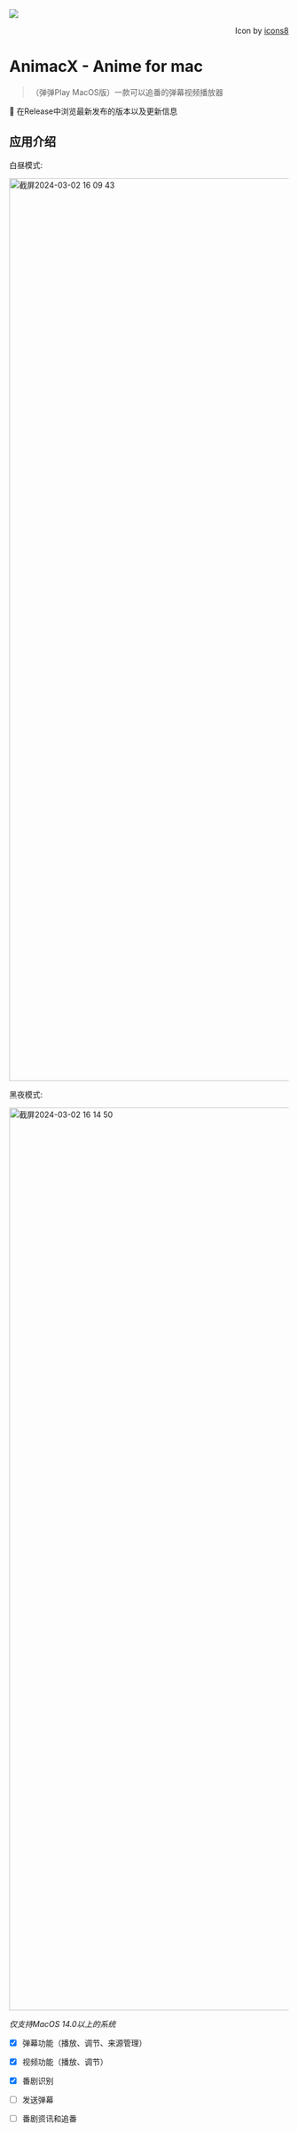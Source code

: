 <img src="https://github.com/AnimacX/AnimacX/assets/55338151/d1b7a496-5426-46b3-9166-81faf2a5a83a" align="center" />
<p align="right">Icon by <a href="https://www.icons8.com">icons8</a></p>

# AnimacX - Anime for mac

>（弹弹Play MacOS版）一款可以追番的弹幕视频播放器

🚀 在Release中浏览最新发布的版本以及更新信息

## 应用介绍

白昼模式:

<img width="1624" alt="截屏2024-03-02 16 09 43" src="https://github.com/AnimacX/AnimacX/assets/55338151/b4cd7b1c-1b0e-46a1-9e5c-87fb5e09ebe2">

黑夜模式:

<img width="1624" alt="截屏2024-03-02 16 14 50" src="https://github.com/AnimacX/AnimacX/assets/55338151/b1849ce3-2b9c-4867-8f25-8d4bbeb02784">

*仅支持MacOS 14.0以上的系统*

- [x] 弹幕功能（播放、调节、来源管理）
- [x] 视频功能（播放、调节）
- [x] 番剧识别
- [ ] 发送弹幕
- [ ] 番剧资讯和追番 



